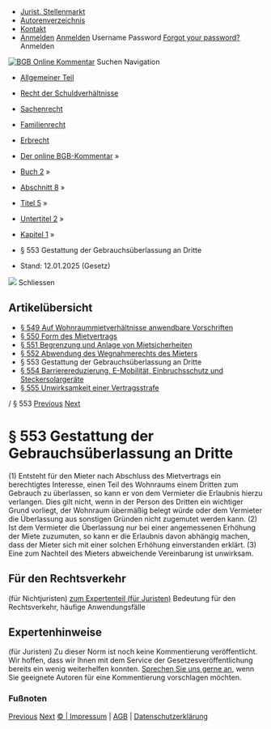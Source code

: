   * [Jurist. Stellenmarkt](https://bgb.kommentar.de/Buch-2/Abschnitt-8/Titel-5/Untertitel-2/Kapitel-1/</job-board> "Jurist. Stellenmarkt")
  * [Autorenverzeichnis](https://bgb.kommentar.de/Buch-2/Abschnitt-8/Titel-5/Untertitel-2/Kapitel-1/</Autorenverzeichnis> "Autorenverzeichnis")
  * [Kontakt](https://bgb.kommentar.de/Buch-2/Abschnitt-8/Titel-5/Untertitel-2/Kapitel-1/</Kontakt>)
  * [Anmelden](https://bgb.kommentar.de/Buch-2/Abschnitt-8/Titel-5/Untertitel-2/Kapitel-1/<#login> "show login form") [Anmelden](https://bgb.kommentar.de/Buch-2/Abschnitt-8/Titel-5/Untertitel-2/Kapitel-1/<#> "hide login form") Username Password
[Forgot your password?](https://bgb.kommentar.de/Buch-2/Abschnitt-8/Titel-5/Untertitel-2/Kapitel-1/</user/forgotpassword>) Anmelden 


[![BGB Online Kommentar](https://bgb.kommentar.de/extension/bgb/design/bgb/images/logo.png)](https://bgb.kommentar.de/Buch-2/Abschnitt-8/Titel-5/Untertitel-2/Kapitel-1/</> "BGB Online Kommentar")
Suchen
Navigation
  * [Allgemeiner Teil](https://bgb.kommentar.de/Buch-2/Abschnitt-8/Titel-5/Untertitel-2/Kapitel-1/</Buch-1>)
  * [Recht der Schuldverhältnisse](https://bgb.kommentar.de/Buch-2/Abschnitt-8/Titel-5/Untertitel-2/Kapitel-1/</Buch-2>)
  * [Sachenrecht](https://bgb.kommentar.de/Buch-2/Abschnitt-8/Titel-5/Untertitel-2/Kapitel-1/</Buch-3>)
  * [Familienrecht](https://bgb.kommentar.de/Buch-2/Abschnitt-8/Titel-5/Untertitel-2/Kapitel-1/</Buch-4>)
  * [Erbrecht](https://bgb.kommentar.de/Buch-2/Abschnitt-8/Titel-5/Untertitel-2/Kapitel-1/</Buch-5>)


  * [Der online BGB-Kommentar](https://bgb.kommentar.de/Buch-2/Abschnitt-8/Titel-5/Untertitel-2/Kapitel-1/</>) »
  * [Buch 2](https://bgb.kommentar.de/Buch-2/Abschnitt-8/Titel-5/Untertitel-2/Kapitel-1/</Buch-2>) »
  * [Abschnitt 8](https://bgb.kommentar.de/Buch-2/Abschnitt-8/Titel-5/Untertitel-2/Kapitel-1/</Buch-2/Abschnitt-8>) »
  * [Titel 5](https://bgb.kommentar.de/Buch-2/Abschnitt-8/Titel-5/Untertitel-2/Kapitel-1/</Buch-2/Abschnitt-8/Titel-5>) »
  * [Untertitel 2](https://bgb.kommentar.de/Buch-2/Abschnitt-8/Titel-5/Untertitel-2/Kapitel-1/</Buch-2/Abschnitt-8/Titel-5/Untertitel-2>) »
  * [Kapitel 1](https://bgb.kommentar.de/Buch-2/Abschnitt-8/Titel-5/Untertitel-2/Kapitel-1/</Buch-2/Abschnitt-8/Titel-5/Untertitel-2/Kapitel-1>) »
  * § 553 Gestattung der Gebrauchsüberlassung an Dritte 
  * Stand: 12.01.2025 (Gesetz) 


![](https://vg01.met.vgwort.de/na/1c9909529ead4f509072c06d9081a7d5)
Schliessen 
## Artikelübersicht
  * [ § 549 Auf Wohnraummietverhältnisse anwendbare Vorschriften ](https://bgb.kommentar.de/Buch-2/Abschnitt-8/Titel-5/Untertitel-2/Kapitel-1/</Buch-2/Abschnitt-8/Titel-5/Untertitel-2/Kapitel-1/Auf-Wohnraummietverhaeltnisse-anwendbare-Vorschriften>)
  * [ § 550 Form des Mietvertrags ](https://bgb.kommentar.de/Buch-2/Abschnitt-8/Titel-5/Untertitel-2/Kapitel-1/</Buch-2/Abschnitt-8/Titel-5/Untertitel-2/Kapitel-1/Form-des-Mietvertrags>)
  * [ § 551 Begrenzung und Anlage von Mietsicherheiten ](https://bgb.kommentar.de/Buch-2/Abschnitt-8/Titel-5/Untertitel-2/Kapitel-1/</Buch-2/Abschnitt-8/Titel-5/Untertitel-2/Kapitel-1/Begrenzung-und-Anlage-von-Mietsicherheiten>)
  * [ § 552 Abwendung des Wegnahmerechts des Mieters ](https://bgb.kommentar.de/Buch-2/Abschnitt-8/Titel-5/Untertitel-2/Kapitel-1/</Buch-2/Abschnitt-8/Titel-5/Untertitel-2/Kapitel-1/Abwendung-des-Wegnahmerechts-des-Mieters>)
  * § 553 Gestattung der Gebrauchsüberlassung an Dritte 
  * [ § 554 Barrierereduzierung, E-Mobilität, Einbruchsschutz und Steckersolargeräte ](https://bgb.kommentar.de/Buch-2/Abschnitt-8/Titel-5/Untertitel-2/Kapitel-1/</Buch-2/Abschnitt-8/Titel-5/Untertitel-2/Kapitel-1/Barrierereduzierung-E-Mobilitaet-Einbruchsschutz-und-Steckersolargeraete>)
  * [ § 555 Unwirksamkeit einer Vertragsstrafe ](https://bgb.kommentar.de/Buch-2/Abschnitt-8/Titel-5/Untertitel-2/Kapitel-1/</Buch-2/Abschnitt-8/Titel-5/Untertitel-2/Kapitel-1/Unwirksamkeit-einer-Vertragsstrafe>)


/ § 553 
[Previous](https://bgb.kommentar.de/Buch-2/Abschnitt-8/Titel-5/Untertitel-2/Kapitel-1/</Buch-2/Abschnitt-8/Titel-5/Untertitel-2/Kapitel-1/Abwendung-des-Wegnahmerechts-des-Mieters> "§ 552 Abwendung des Wegnahmerechts des Mieters") [Next](https://bgb.kommentar.de/Buch-2/Abschnitt-8/Titel-5/Untertitel-2/Kapitel-1/</Buch-2/Abschnitt-8/Titel-5/Untertitel-2/Kapitel-1/Barrierereduzierung-E-Mobilitaet-Einbruchsschutz-und-Steckersolargeraete> "§ 554 Barrierereduzierung, E-Mobilität, Einbruchsschutz und Steckersolargeräte")
# § 553 Gestattung der Gebrauchsüberlassung an Dritte
(1) Entsteht für den Mieter nach Abschluss des Mietvertrags ein berechtigtes Interesse, einen Teil des Wohnraums einem Dritten zum Gebrauch zu überlassen, so kann er von dem Vermieter die Erlaubnis hierzu verlangen. Dies gilt nicht, wenn in der Person des Dritten ein wichtiger Grund vorliegt, der Wohnraum übermäßig belegt würde oder dem Vermieter die Überlassung aus sonstigen Gründen nicht zugemutet werden kann.
(2) Ist dem Vermieter die Überlassung nur bei einer angemessenen Erhöhung der Miete zuzumuten, so kann er die Erlaubnis davon abhängig machen, dass der Mieter sich mit einer solchen Erhöhung einverstanden erklärt.
(3) Eine zum Nachteil des Mieters abweichende Vereinbarung ist unwirksam.
## Für den Rechtsverkehr 
(für Nichtjuristen)
[zum Expertenteil (für Juristen)](https://bgb.kommentar.de/Buch-2/Abschnitt-8/Titel-5/Untertitel-2/Kapitel-1/<#expertenhinweise>)
Bedeutung für den Rechtsverkehr, häufige Anwendungsfälle
## Expertenhinweise
(für Juristen)
Zu dieser Norm ist noch keine Kommentierung veröffentlicht. Wir hoffen, dass wir Ihnen mit dem Service der Gesetzesveröffentlichung bereits ein wenig weiterhelfen konnten. [Sprechen Sie uns gerne an](https://bgb.kommentar.de/Buch-2/Abschnitt-8/Titel-5/Untertitel-2/Kapitel-1/</Kontakt>), wenn Sie geeignete Autoren für eine Kommentierung vorschlagen möchten. 
### Fußnoten
[Previous](https://bgb.kommentar.de/Buch-2/Abschnitt-8/Titel-5/Untertitel-2/Kapitel-1/</Buch-2/Abschnitt-8/Titel-5/Untertitel-2/Kapitel-1/Abwendung-des-Wegnahmerechts-des-Mieters> "§ 552 Abwendung des Wegnahmerechts des Mieters") [Next](https://bgb.kommentar.de/Buch-2/Abschnitt-8/Titel-5/Untertitel-2/Kapitel-1/</Buch-2/Abschnitt-8/Titel-5/Untertitel-2/Kapitel-1/Barrierereduzierung-E-Mobilitaet-Einbruchsschutz-und-Steckersolargeraete> "§ 554 Barrierereduzierung, E-Mobilität, Einbruchsschutz und Steckersolargeräte")
[© | Impressum](https://bgb.kommentar.de/Buch-2/Abschnitt-8/Titel-5/Untertitel-2/Kapitel-1/</Kontakt>) | [AGB](https://bgb.kommentar.de/Buch-2/Abschnitt-8/Titel-5/Untertitel-2/Kapitel-1/</AGB>) | [Datenschutzerklärung](https://bgb.kommentar.de/Buch-2/Abschnitt-8/Titel-5/Untertitel-2/Kapitel-1/</Datenschutzerklaerung-fuer-Leser>)
